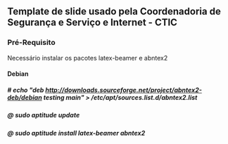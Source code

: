 ## Template de slide usado pela Coordenadoria de Segurança e Serviço e Internet - CTIC

###  Pré-Requisito 

Necessário instalar os pacotes latex-beamer e abntex2

#### Debian

##### # echo "deb http://downloads.sourceforge.net/project/abntex2-deb/debian testing main" > /etc/apt/sources.list.d/abntex2.list

##### @ sudo aptitude update

##### @ sudo aptitude install latex-beamer abntex2